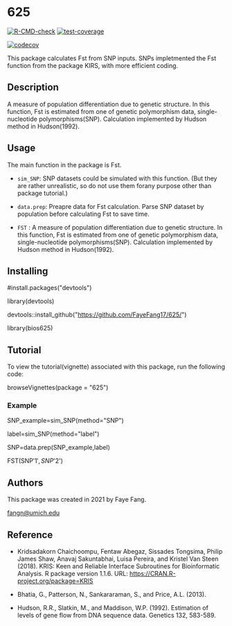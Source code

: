 # 625
 <!-- badges: start -->
  [![R-CMD-check](https://github.com/FayeFang17/625/workflows/R-CMD-check/badge.svg)](https://github.com/FayeFang17/625/actions)
  [![test-coverage](https://github.com/ninapomelo/MLR/actions/workflows/test-coverage.yaml/badge.svg)](https://github.com/ninapomelo/MLR/actions/workflows/test-coverage.yaml)

 [![codecov](https://codecov.io/gh/ninapomelo/MLR/branch/main/graph/badge.svg?token=G2Y14R6DG5)](https://codecov.io/gh/ninapomelo/MLR)

  
  <!-- badges: end -->

This package calculates Fst from SNP inputs. SNPs impletmented the Fst function from the package KIRS, with more efficient coding.

## Description

A measure of population differentiation due to genetic structure.
In this function, Fst is estimated from one of genetic polymorphism data,
single-nucleotide polymorphisms(SNP). Calculation implemented by Hudson method
in Hudson(1992).

## Usage

The main function in the package is Fst.

* `sim_SNP`: SNP datasets could be simulated with this function. (But they are rather unrealistic, so do not use them forany purpose other than package tutorial.)

* `data.prep`: Preapre data for Fst calculation. Parse SNP dataset by population before calculating Fst to save time.

* `FST` : A measure of population differentiation due to genetic structure. In this function, Fst is estimated from one of genetic polymorphism data, single-nucleotide polymorphisms(SNP). Calculation implemented by Hudson method in Hudson(1992).

## Installing

#install.packages("devtools")

library(devtools)

devtools::install_github("https://github.com/FayeFang17/625/")

library(bios625)

## Tutorial

To view the tutorial(vignette) associated with this package, run the following code:

browseVignettes(package = "625")

### Example

SNP_example=sim_SNP(method="SNP")

label=sim_SNP(method="label")

SNP=data.prep(SNP_example,label)

FST(SNP$'1',SNP$'2')

## Authors

This package was created in 2021 by Faye Fang.

fangn@umich.edu


## Reference

* Kridsadakorn Chaichoompu, Fentaw Abegaz, Sissades Tongsima, Philip James Shaw, Anavaj Sakuntabhai, Luisa
  Pereira, and Kristel Van Steen (2018). KRIS: Keen and Reliable Interface Subroutines for Bioinformatic
  Analysis. R package version 1.1.6. URL: https://CRAN.R-project.org/package=KRIS


* Bhatia, G., Patterson, N., Sankararaman, S., and Price, A.L. (2013).

* Hudson, R.R., Slatkin, M., and Maddison, W.P. (1992). Estimation of levels of
gene flow from DNA sequence data. Genetics 132, 583-589.


